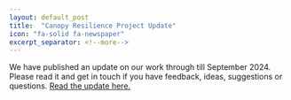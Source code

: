 ```yaml
---
layout: default_post
title:  "Canopy Resilience Project Update"
icon: "fa-solid fa-newspaper"
excerpt_separator: <!--more-->
---
```


We have published an update on our work through till September 2024. Please read it and get in touch if you have feedback, ideas, suggestions or questions. <a href="{{ site.baseurl }}/explainers/updates-sept-2024" target="_blank">Read the update here.</a><!--more--> 